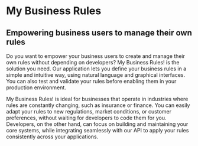 # My Business Rules

## Empowering business users to manage their own rules

Do you want to empower your business users to create and manage their own rules without depending on developers? My Business Rules! is the solution you need. Our application lets you define your business rules in a simple and intuitive way, using natural language and graphical interfaces. You can also test and validate your rules before enabling them in your production environment.

My Business Rules! is ideal for businesses that operate in industries where rules are constantly changing, such as insurance or finance. You can easily adapt your rules to new regulations, market conditions, or customer preferences, without waiting for developers to code them for you. Developers, on the other hand, can focus on building and maintaining your core systems, while integrating seamlessly with our API to apply your rules consistently across your applications.